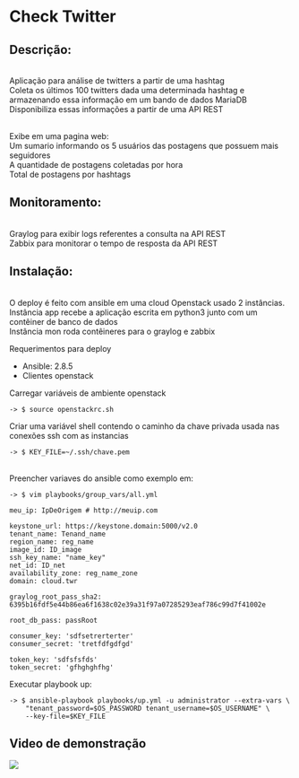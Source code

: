 # Check Twitter

## Descrição:
<br>Aplicação para análise de twitters a partir de uma hashtag
<br>Coleta os últimos 100 twitters dada uma determinada hashtag e armazenando essa informação em um bando de dados MariaDB
<br>Disponibiliza essas informações a partir de uma API REST

<br>Exibe em uma pagina web:
<br>Um sumario informando os 5 usuários das postagens que possuem mais seguidores
<br>A quantidade de postagens coletadas por hora
<br>Total de postagens por hashtags

## Monitoramento:
<br>Graylog para exibir logs referentes a consulta na API REST
<br>Zabbix para monitorar o tempo de resposta da API REST

## Instalação:
<br>O deploy é feito com ansible em uma cloud Openstack usado 2 instâncias.
<br>Instância app recebe a aplicação escrita em python3 junto com um contêiner de banco de dados
<br>Instância mon roda contêineres para o graylog e zabbix

Requerimentos para deploy
* Ansible: 2.8.5
* Clientes openstack

Carregar variáveis de ambiente openstack
```console
-> $ source openstackrc.sh
```
Criar uma variável shell contendo o caminho da chave privada usada nas conexões ssh com as instancias
```console
-> $ KEY_FILE=~/.ssh/chave.pem
```
<br>Preencher variaves do ansible como exemplo em:
```console
-> $ vim playbooks/group_vars/all.yml
```

```console
meu_ip: IpDeOrigem # http://meuip.com

keystone_url: https://keystone.domain:5000/v2.0
tenant_name: Tenand_name
region_name: reg_name
image_id: ID_image
ssh_key_name: "name_key"
net_id: ID_net
availability_zone: reg_name_zone
domain: cloud.twr

graylog_root_pass_sha2: 6395b16fdf5e44b86ea6f1638c02e39a31f97a07285293eaf786c99d7f41002e

root_db_pass: passRoot

consumer_key: 'sdfsetrerterter'
consumer_secret: 'tretfdfgdfgd'

token_key: 'sdfsfsfds'
token_secret: 'gfhghghfhg'
```

Executar playbook up:
```console
-> $ ansible-playbook playbooks/up.yml -u administrator --extra-vars \
	"tenant_password=$OS_PASSWORD tenant_username=$OS_USERNAME" \
	--key-file=$KEY_FILE
```
## Video de demonstração
[![](http://img.youtube.com/vi/BcVw8qxPFvc/0.jpg)](http://www.youtube.com/watch?v=BcVw8qxPFvc "Video de demonstração do deploy")
